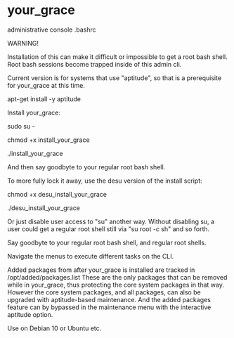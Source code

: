# your_grace
administrative console .bashrc 

WARNING!

Installation of this can make it difficult or impossible to get a root bash shell.
Root bash sessions become trapped inside of this admin cli.

Current version is for systems that use "aptitude", so that is a prerequisite for your_grace at this time.

apt-get install -y aptitude

Install your_grace:

sudo su -

chmod +x install_your_grace

./install_your_grace

And then say goodbyte to your regular root bash shell.

To more fully lock it away, use the desu version of the install script:

chmod +x desu_install_your_grace

./desu_install_your_grace

Or just disable user access to "su" another way. Without disabling su, a user could get a regular root shell still via "su root -c sh" and so forth.


Say goodbyte to your regular root bash shell, and regular root shells.


Navigate the menus to execute different tasks on the CLI.

Added packages from after your_grace is installed are tracked in /opt/added/packages.list
These are the only packages that can be removed while in your_grace, thus protecting the core system packages in that way.
However the core system packages, and all packages, can also be upgraded with aptitude-based maintenance.
And the added packages feature can by bypassed in the maintenance menu with the interactive aptitude option.

Use on Debian 10 or Ubuntu etc.
